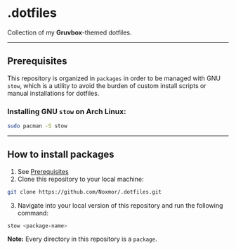 # .dotfiles
Collection of my **Gruvbox**-themed dotfiles.

---

## Prerequisites
This repository is organized in `packages` in order to be managed with GNU `stow`, which is a utility to avoid the burden of custom install scripts or manual installations for dotfiles.

### Installing GNU `stow` on Arch Linux:
```bash
sudo pacman -S stow
```

---

## How to install packages
1. See [Prerequisites](#prerequisites)
2. Clone this repository to your local machine:
```bash
git clone https://github.com/Noxmor/.dotfiles.git
```
3. Navigate into your local version of this repository and run the following command:
```bash
stow <package-name>
```
**Note:** Every directory in this repository is a `package`.
